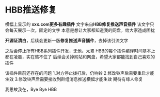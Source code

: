 # HBB推送修复

横幅上显示的 **xxx.com更多有趣插件** 文字来自**HBB修复推送声音插件**
该文字只会每天展示一次，固定的文字
本意是想让大家都知道我的网盘，给大家造成困扰

**开源证清白**，后续会更新一版**修复推送声音插件**，去掉该引流文字

之后会停止所有HBB系列插件开发，无他，太累
HBB的每个插件编译时间基本上都在凌晨，实在熬不住了
后续会关掉网站和网盘，希望大家都能找到自己喜欢的插件

该插件目前还存在的问题
1.对方停止拨打后，仍响铃
2.修改铃声后需要重启才能生效
3.修改铃声后需要接收到群组消息推送横幅才能生效
期待有缘人修复

我思故我在，Bye Bye HBB